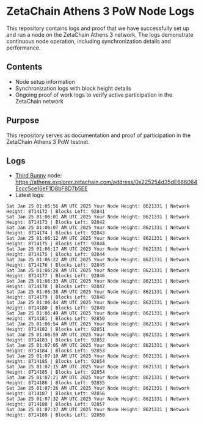 # ZetaChain Athens 3 PoW Node Logs
This repository contains logs and proof that we have successfully set up and run a node on the ZetaChain Athens 3 network. The logs demonstrate continuous node operation, including synchronization details and performance.

## Contents
- Node setup information
- Synchronization logs with block height details
- Ongoing proof of work logs to verify active participation in the ZetaChain network

## Purpose
This repository serves as documentation and proof of participation in the ZetaChain Athens 3 PoW testnet.

## Logs

- [Third Bunny](https://thirdbunny.xyz/) node: https://athens.explorer.zetachain.com/address/0x225254d35dE666064Eccc5ce16eF1D8bF8D7b5EE
- Latest logs:
```
Sat Jan 25 01:05:56 AM UTC 2025 Your Node Height: 8621331 | Network Height: 8714172 | Blocks Left: 92841
Sat Jan 25 01:06:01 AM UTC 2025 Your Node Height: 8621331 | Network Height: 8714173 | Blocks Left: 92842
Sat Jan 25 01:06:07 AM UTC 2025 Your Node Height: 8621331 | Network Height: 8714174 | Blocks Left: 92843
Sat Jan 25 01:06:12 AM UTC 2025 Your Node Height: 8621331 | Network Height: 8714175 | Blocks Left: 92844
Sat Jan 25 01:06:17 AM UTC 2025 Your Node Height: 8621331 | Network Height: 8714175 | Blocks Left: 92844
Sat Jan 25 01:06:22 AM UTC 2025 Your Node Height: 8621331 | Network Height: 8714176 | Blocks Left: 92845
Sat Jan 25 01:06:28 AM UTC 2025 Your Node Height: 8621331 | Network Height: 8714177 | Blocks Left: 92846
Sat Jan 25 01:06:33 AM UTC 2025 Your Node Height: 8621331 | Network Height: 8714178 | Blocks Left: 92847
Sat Jan 25 01:06:38 AM UTC 2025 Your Node Height: 8621331 | Network Height: 8714179 | Blocks Left: 92848
Sat Jan 25 01:06:44 AM UTC 2025 Your Node Height: 8621331 | Network Height: 8714180 | Blocks Left: 92849
Sat Jan 25 01:06:49 AM UTC 2025 Your Node Height: 8621331 | Network Height: 8714181 | Blocks Left: 92850
Sat Jan 25 01:06:54 AM UTC 2025 Your Node Height: 8621331 | Network Height: 8714182 | Blocks Left: 92851
Sat Jan 25 01:06:59 AM UTC 2025 Your Node Height: 8621331 | Network Height: 8714183 | Blocks Left: 92852
Sat Jan 25 01:07:05 AM UTC 2025 Your Node Height: 8621331 | Network Height: 8714184 | Blocks Left: 92853
Sat Jan 25 01:07:10 AM UTC 2025 Your Node Height: 8621331 | Network Height: 8714185 | Blocks Left: 92854
Sat Jan 25 01:07:15 AM UTC 2025 Your Node Height: 8621331 | Network Height: 8714185 | Blocks Left: 92854
Sat Jan 25 01:07:21 AM UTC 2025 Your Node Height: 8621331 | Network Height: 8714186 | Blocks Left: 92855
Sat Jan 25 01:07:26 AM UTC 2025 Your Node Height: 8621331 | Network Height: 8714187 | Blocks Left: 92856
Sat Jan 25 01:07:32 AM UTC 2025 Your Node Height: 8621331 | Network Height: 8714188 | Blocks Left: 92857
Sat Jan 25 01:07:37 AM UTC 2025 Your Node Height: 8621331 | Network Height: 8714189 | Blocks Left: 92858
```
